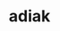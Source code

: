 ---
title: "adiak"
layout: cache
categories: [package, develop-2025-07-13]
meta: {"compilers": ["gcc@11.4.0", "gcc@7.3.1", "gcc@7.5.0", "intel-oneapi-compilers@2025.1.0"], "num_specs": 7, "num_specs_by_stack": {"e4s": 1, "e4s-neoverse-v2": 1, "e4s-oneapi": 1, "e4s-rocm-external": 1, "radiuss": 1, "radiuss-aws": 1, "radiuss-aws-aarch64": 1, "root": 7}, "oss": ["amzn2", "ubuntu18.04", "ubuntu22.04"], "platforms": ["linux"], "stacks": ["e4s", "e4s-neoverse-v2", "e4s-oneapi", "e4s-rocm-external", "radiuss", "radiuss-aws", "radiuss-aws-aarch64", "root"], "targets": ["aarch64", "neoverse_v2", "x86_64_v3"], "versions": ["0.4.1"]}
spec_details: [{"compiler": "intel-oneapi-compilers@2025.1.0", "hash": "2acbdnbixeipmdl3igv7prycoht7tyxj", "os": "ubuntu22.04", "platform": "linux", "size": "-", "stacks": ["e4s-oneapi", "root"], "target": "x86_64_v3", "variants": ["build_system=cmake", "build_type=Release", "commit=7ac997111785bee6d9391664b1d18ebc2b3c557b", "generator=make", "~ipo", "+mpi", "+shared"], "versions": ["0.4.1"]}, {"compiler": "gcc@11.4.0", "hash": "cp7oaht3uepeizytmnukabpqo4zwubkl", "os": "ubuntu22.04", "platform": "linux", "size": "-", "stacks": ["e4s", "root"], "target": "x86_64_v3", "variants": ["build_system=cmake", "build_type=Release", "commit=7ac997111785bee6d9391664b1d18ebc2b3c557b", "generator=make", "~ipo", "+mpi", "+shared"], "versions": ["0.4.1"]}, {"compiler": "gcc@11.4.0", "hash": "dcmjpp5vu7i54fl7ojmu335irutif4to", "os": "ubuntu22.04", "platform": "linux", "size": "-", "stacks": ["e4s-neoverse-v2", "root"], "target": "neoverse_v2", "variants": ["build_system=cmake", "build_type=Release", "commit=7ac997111785bee6d9391664b1d18ebc2b3c557b", "generator=make", "~ipo", "+mpi", "+shared"], "versions": ["0.4.1"]}, {"compiler": "gcc@11.4.0", "hash": "qhujhvvgkmwfciocvsr34iiihyqxsrga", "os": "ubuntu22.04", "platform": "linux", "size": "-", "stacks": ["e4s-rocm-external", "root"], "target": "x86_64_v3", "variants": ["build_system=cmake", "build_type=Release", "commit=7ac997111785bee6d9391664b1d18ebc2b3c557b", "generator=make", "~ipo", "+mpi", "+shared"], "versions": ["0.4.1"]}, {"compiler": "gcc@7.3.1", "hash": "sc5amsdm5n72iagmgf5zgbdgg53znclo", "os": "amzn2", "platform": "linux", "size": "-", "stacks": ["radiuss-aws", "root"], "target": "x86_64_v3", "variants": ["build_system=cmake", "build_type=Release", "commit=7ac997111785bee6d9391664b1d18ebc2b3c557b", "generator=make", "~ipo", "+mpi", "+shared"], "versions": ["0.4.1"]}, {"compiler": "gcc@7.3.1", "hash": "tne3nufoknuyf2sesnne4rq6vouudt3a", "os": "amzn2", "platform": "linux", "size": "-", "stacks": ["radiuss-aws-aarch64", "root"], "target": "aarch64", "variants": ["build_system=cmake", "build_type=Release", "commit=7ac997111785bee6d9391664b1d18ebc2b3c557b", "generator=make", "~ipo", "+mpi", "+shared"], "versions": ["0.4.1"]}, {"compiler": "gcc@7.5.0", "hash": "wsws4jxr4auy6j3j35ceytiug6nc4px4", "os": "ubuntu18.04", "platform": "linux", "size": "-", "stacks": ["radiuss", "root"], "target": "x86_64_v3", "variants": ["build_system=cmake", "build_type=Release", "commit=7ac997111785bee6d9391664b1d18ebc2b3c557b", "generator=make", "~ipo", "+mpi", "+shared"], "versions": ["0.4.1"]}]
---